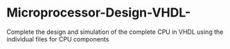 # Microprocessor-Design-VHDL-
 Complete the design and simulation of the complete CPU in VHDL using the individual files for CPU components 
